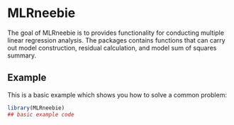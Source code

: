 
# MLRneebie

<!-- badges: start -->
<!-- badges: end -->

The goal of MLRneebie is to provides functionality for conducting
multiple linear regression analysis. The packages contains functions
that can carry out model construction, residual calculation, and model
sum of squares summary.

## Example

This is a basic example which shows you how to solve a common problem:

``` r
library(MLRneebie)
## basic example code
```
